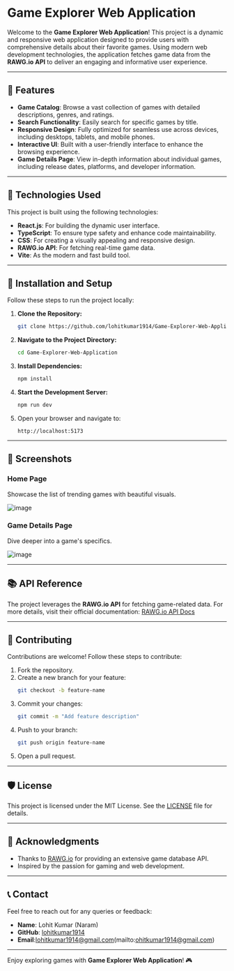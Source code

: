 # Game Explorer Web Application

Welcome to the **Game Explorer Web Application**! This project is a dynamic and responsive web application designed to provide users with comprehensive details about their favorite games. Using modern web development technologies, the application fetches game data from the **RAWG.io API** to deliver an engaging and informative user experience.

---

## 🌟 Features

- **Game Catalog**: Browse a vast collection of games with detailed descriptions, genres, and ratings.
- **Search Functionality**: Easily search for specific games by title.
- **Responsive Design**: Fully optimized for seamless use across devices, including desktops, tablets, and mobile phones.
- **Interactive UI**: Built with a user-friendly interface to enhance the browsing experience.
- **Game Details Page**: View in-depth information about individual games, including release dates, platforms, and developer information.

---

## 🚀 Technologies Used

This project is built using the following technologies:

- **React.js**: For building the dynamic user interface.
- **TypeScript**: To ensure type safety and enhance code maintainability.
- **CSS**: For creating a visually appealing and responsive design.
- **RAWG.io API**: For fetching real-time game data.
- **Vite**: As the modern and fast build tool.

---

## 🔧 Installation and Setup

Follow these steps to run the project locally:

1. **Clone the Repository:**
   ```bash
   git clone https://github.com/lohitkumar1914/Game-Explorer-Web-Application.git
   ```

2. **Navigate to the Project Directory:**
   ```bash
   cd Game-Explorer-Web-Application
   ```

3. **Install Dependencies:**
   ```bash
   npm install
   ```

4. **Start the Development Server:**
   ```bash
   npm run dev
   ```

5. Open your browser and navigate to:
   ```
   http://localhost:5173
   ```

---

## 📸 Screenshots

### Home Page
Showcase the list of trending games with beautiful visuals.

![image](https://github.com/user-attachments/assets/5e45301d-4b70-4797-818a-4ac5a9d5ceb9)


### Game Details Page
Dive deeper into a game's specifics.

![image](https://github.com/user-attachments/assets/eeca69ea-4f28-435d-b245-54bb28286c0c)

---

## 📚 API Reference

The project leverages the **RAWG.io API** for fetching game-related data. For more details, visit their official documentation:
[RAWG.io API Docs](https://rawg.io/apidocs)

---

## 🤝 Contributing

Contributions are welcome! Follow these steps to contribute:

1. Fork the repository.
2. Create a new branch for your feature:
   ```bash
   git checkout -b feature-name
   ```
3. Commit your changes:
   ```bash
   git commit -m "Add feature description"
   ```
4. Push to your branch:
   ```bash
   git push origin feature-name
   ```
5. Open a pull request.

---

## 🛡️ License

This project is licensed under the MIT License. See the [LICENSE](./LICENSE) file for details.

---

## 💬 Acknowledgments

- Thanks to [RAWG.io](https://rawg.io/) for providing an extensive game database API.
- Inspired by the passion for gaming and web development.

---

## 📞 Contact

Feel free to reach out for any queries or feedback:

- **Name**: Lohit Kumar (Naram)
- **GitHub**: [lohitkumar1914](https://github.com/lohitkumar1914)
- **Email**:lohitkumar1914@gmail.com(mailto:ohitkumar1914@gmail.com)  

---

Enjoy exploring games with **Game Explorer Web Application**! 🎮
